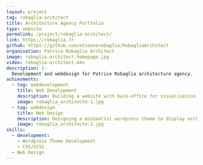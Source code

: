 ```yaml
---
layout: project
tag: robaglia-architect
title: Architecture Agency Portfolio
type: website
permalink: /project/robaglia-architect/
link: https://robaglia.fr
github: https://github.com/etiennerobaglia/RobagliaArchitect
organisation: Patrice Robaglia Architect
image: robaglia-architect-homepage.jpg
video: robaglia-architect.m4v
description: |-
  Development and webdesign for Patrice Robaglia architecture agency. 
achievments:
  - tag: webdevelopment
    title: Web Development
    description: Building a website with back-office for visualisation of architecture projects.
    image: robaglia_architecte-1.jpg
  - tag: webdesign
    title: Web Design 
    description: Designing a minimalist wordpress theme to display architecture projects.
    image: robaglia_architecte-2.jpg
skills:
  - development:
    - Wordpress Theme Development
    - CSS/SCSS
  - Web Design
---
```

